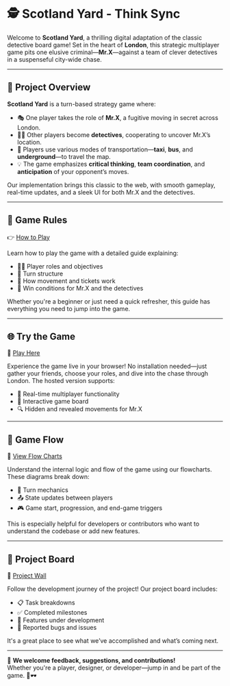 # 🕵️ Scotland Yard - Think Sync

Welcome to **Scotland Yard**, a thrilling digital adaptation of the classic
detective board game! Set in the heart of **London**, this strategic multiplayer
game pits one elusive criminal—**Mr.X**—against a team of clever detectives in a
suspenseful city-wide chase.

---

## 🎯 Project Overview

**Scotland Yard** is a turn-based strategy game where:

- 🎭 One player takes the role of **Mr.X**, a fugitive moving in secret across
  London.
- 👮‍♂️ Other players become **detectives**, cooperating to uncover Mr.X’s
  location.
- 🚕 Players use various modes of transportation—**taxi**, **bus**, and
  **underground**—to travel the map.
- 💡 The game emphasizes **critical thinking**, **team coordination**, and
  **anticipation** of your opponent’s moves.

Our implementation brings this classic to the web, with smooth gameplay,
real-time updates, and a sleek UI for both Mr.X and the detectives.

---

## 📜 Game Rules

👉
[How to Play](https://github.com/step-batch-10/scotland-yard-think-sync/wiki/How_to_play)

Learn how to play the game with a detailed guide explaining:

- 🧑‍💼 Player roles and objectives
- 🎲 Turn structure
- 🚉 How movement and tickets work
- 🎯 Win conditions for Mr.X and the detectives

Whether you're a beginner or just need a quick refresher, this guide has
everything you need to jump into the game.

---

## 🌐 Try the Game

🚀 [Play Here](https://scotland-yard-xjammqwrcyfh.deno.dev/login)

Experience the game live in your browser! No installation needed—just gather
your friends, choose your roles, and dive into the chase through London. The
hosted version supports:

- 🔄 Real-time multiplayer functionality
- 🎨 Interactive game board
- 🔍 Hidden and revealed movements for Mr.X

---

## 🔄 Game Flow

🧭
[View Flow Charts](https://github.com/step-batch-10/scotland-yard-think-sync/wiki/flow_charts)

Understand the internal logic and flow of the game using our flowcharts. These
diagrams break down:

- 🔁 Turn mechanics
- 📤 State updates between players
- 🎮 Game start, progression, and end-game triggers

This is especially helpful for developers or contributors who want to understand
the codebase or add new features.

---

## 🧱 Project Board

📌 [Project Wall](https://github.com/orgs/step-batch-10/projects/14)

Follow the development journey of the project! Our project board includes:

- 📋 Task breakdowns
- ✅ Completed milestones
- 🧩 Features under development
- 🐞 Reported bugs and issues

It's a great place to see what we’ve accomplished and what’s coming next.

---

💬 **We welcome feedback, suggestions, and contributions!**\
Whether you're a player, designer, or developer—jump in and be part of the game.
🎲🕶️
